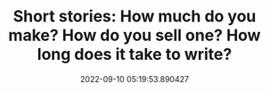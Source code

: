 ---
date: 2022-09-10 05:19:53.890427
link:
  source: web
  source_url: https://roytang.net
  text: 'Short stories: How much do you make? How do you sell one? How long does it
    take to write?'
  url: https://superamit.substack.com/p/short-stories-how-much-do-you-make
source: web
syndicated:
- type: mastodon
  url: https://mastodon.technology/users/roytang/statuses/108972421582290597
- type: twitter
  url: https://twitter.com/roytang/status/1568469294681575424/
title: 'Short stories: How much do you make? How do you sell one? How long does it
  take to write?'
---
